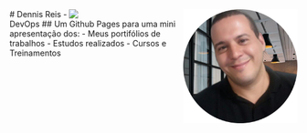 <img src="images/perfil.png" align="right" width="200">
<img src="images/DevOps-1.png" align="right" width="200">
# Dennis Reis - DevOps
## Um Github Pages para uma mini apresentação dos: 
- Meus portifólios de trabalhos
- Estudos realizados
- Cursos e Treinamentos
